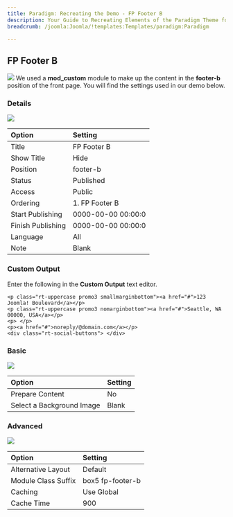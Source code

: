 ```yaml
---
title: Paradigm: Recreating the Demo - FP Footer B
description: Your Guide to Recreating Elements of the Paradigm Theme for Joomla
breadcrumb: /joomla:Joomla/!templates:Templates/paradigm:Paradigm

---
```


FP Footer B
-----
![][footerb1]
We used a **mod_custom** module to make up the content in the **footer-b** position of the front page. You will find the settings used in our demo below.

### Details
![][footerb2]

| Option | Setting |
|:------|:-------|
| Title | FP Footer B |
| Show Title | Hide |
| Position | footer-b |
| Status | Published |
| Access | Public |
| Ordering | 1. FP Footer B |
| Start Publishing | 0000-00-00 00:00:0 |
| Finish Publishing | 0000-00-00 00:00:0 |
| Language | All |
| Note | Blank |

### Custom Output
Enter the following in the **Custom Output** text editor.

~~~
<p class="rt-uppercase promo3 smallmarginbottom"><a href="#">123 Joomla! Boulevard</a></p>
<p class="rt-uppercase promo3 nomarginbottom"><a href="#">Seattle, WA 00000, USA</a></p>
<p> </p>
<p><a href="#">noreply/@domain.com</a></p>
<div class="rt-social-buttons"> </div>
~~~

### Basic
![][footerb3]

| Option | Setting |
|:------|:-------|
| Prepare Content | No |
| Select a Background Image | Blank |

### Advanced
![][footerb4]

| Option | Setting |
|:------|:-------|
| Alternative Layout | Default |
| Module Class Suffix | box5 fp-footer-b |
| Caching | Use Global |
| Cache Time | 900 |

[footerb1]: assets/footerb_1.jpeg
[footerb2]: assets/footerb_2.jpeg
[footerb3]: assets/footerb_3.jpeg
[footerb4]: assets/footerb_4.jpeg